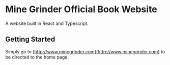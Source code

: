 # Mine Grinder Official Book Website

A website built in React and Typescript.

## Getting Started
Simply go to [http://www.minegrinder.com](http://www.minegrinder.com) to be directed to the home page.